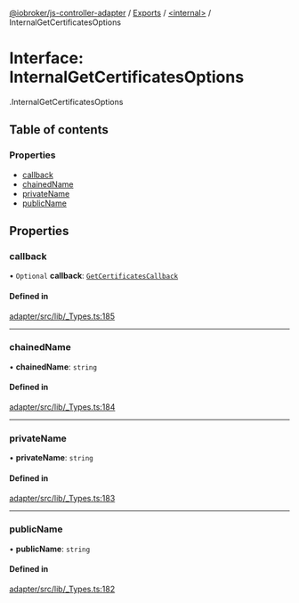 [@iobroker/js-controller-adapter](../README.md) / [Exports](../modules.md) / [<internal\>](../modules/internal_.md) / InternalGetCertificatesOptions

# Interface: InternalGetCertificatesOptions

[<internal>](../modules/internal_.md).InternalGetCertificatesOptions

## Table of contents

### Properties

- [callback](internal_.InternalGetCertificatesOptions.md#callback)
- [chainedName](internal_.InternalGetCertificatesOptions.md#chainedname)
- [privateName](internal_.InternalGetCertificatesOptions.md#privatename)
- [publicName](internal_.InternalGetCertificatesOptions.md#publicname)

## Properties

### callback

• `Optional` **callback**: [`GetCertificatesCallback`](../modules/internal_.md#getcertificatescallback)

#### Defined in

[adapter/src/lib/_Types.ts:185](https://github.com/ioBroker/ioBroker.js-controller/blob/a0c54039/packages/adapter/src/lib/_Types.ts#L185)

___

### chainedName

• **chainedName**: `string`

#### Defined in

[adapter/src/lib/_Types.ts:184](https://github.com/ioBroker/ioBroker.js-controller/blob/a0c54039/packages/adapter/src/lib/_Types.ts#L184)

___

### privateName

• **privateName**: `string`

#### Defined in

[adapter/src/lib/_Types.ts:183](https://github.com/ioBroker/ioBroker.js-controller/blob/a0c54039/packages/adapter/src/lib/_Types.ts#L183)

___

### publicName

• **publicName**: `string`

#### Defined in

[adapter/src/lib/_Types.ts:182](https://github.com/ioBroker/ioBroker.js-controller/blob/a0c54039/packages/adapter/src/lib/_Types.ts#L182)
